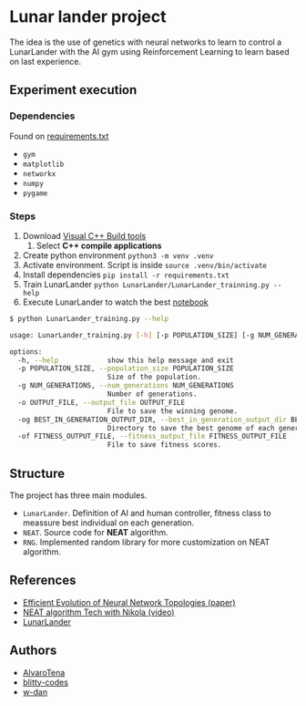 # Lunar lander project

The idea is the use of genetics with neural networks to learn to control a LunarLander with the AI gym using Reinforcement Learning to learn based on last experience.

## Experiment execution

### Dependencies

Found on [requirements.txt](./requirements.txt)

* `gym`
* `matplotlib`
* `networkx`
* `numpy`
* `pygame`

### Steps

1. Download [Visual C++ Build tools](https://visualstudio.microsoft.com/visual-cpp-build-tools/)
    1. Select **C++ compile applications**
2. Create python environment `python3 -m venv .venv`
3. Activate environment. Script is inside `source .venv/bin/activate`
4. Install dependencies `pip install -r requirements.txt`
5. Train LunarLander `python LunarLander/LunarLander_trainning.py --help`
6. Execute LunarLander to watch the best [notebook](./LunarLander/Gymnasium%20alumno.ipynb)

```sh
$ python LunarLander_training.py --help

usage: LunarLander_training.py [-h] [-p POPULATION_SIZE] [-g NUM_GENERATIONS] [-o OUTPUT_FILE] [-og BEST_IN_GENERATION_OUTPUT_DIR] [-of FITNESS_OUTPUT_FILE]

options:
  -h, --help            show this help message and exit
  -p POPULATION_SIZE, --population_size POPULATION_SIZE
                        Size of the population.
  -g NUM_GENERATIONS, --num_generations NUM_GENERATIONS
                        Number of generations.
  -o OUTPUT_FILE, --output_file OUTPUT_FILE
                        File to save the winning genome.
  -og BEST_IN_GENERATION_OUTPUT_DIR, --best_in_generation_output_dir BEST_IN_GENERATION_OUTPUT_DIR
                        Directory to save the best genome of each generation.
  -of FITNESS_OUTPUT_FILE, --fitness_output_file FITNESS_OUTPUT_FILE
                        File to save fitness scores.
```

## Structure

The project has three main modules.

* `LunarLander`. Definition of AI and human controller, fitness class to meassure best individual on each generation.
* `NEAT`. Source code for **NEAT** algorithm.
* `RNG`. Implemented random library for more customization on NEAT algorithm.

## References

* [Efficient Evolution of Neural Network Topologies (paper)](https://nn.cs.utexas.edu/downloads/papers/stanley.cec02.pdf)
* [NEAT algorithm Tech with Nikola (video)](https://m.youtube.com/watch?v=lAjcH-hCusg)
* [LunarLander](https://www.gymlibrary.dev/environments/box2d/lunar_lander/)

## Authors

* [AlvaroTena](https://github.com/AlvaroTena)
* [blitty-codes](https://github.com/blitty-codes)
* [w-dan](https://github.com/w-dan/)
